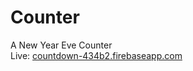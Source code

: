 # Counter

A New Year Eve Counter  
Live: [countdown-434b2.firebaseapp.com](https://countdown-434b2.firebaseapp.com)
